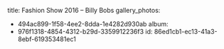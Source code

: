 title: Fashion Show 2016 – Billy Bobs
gallery_photos:
  - 494ac899-1f58-4ee2-8dda-1e4282d930ab
album:
  - 976f1318-4854-4312-b29d-3359912236f3
id: 86ed1cb1-ec13-41a3-8ebf-619353481ec1
